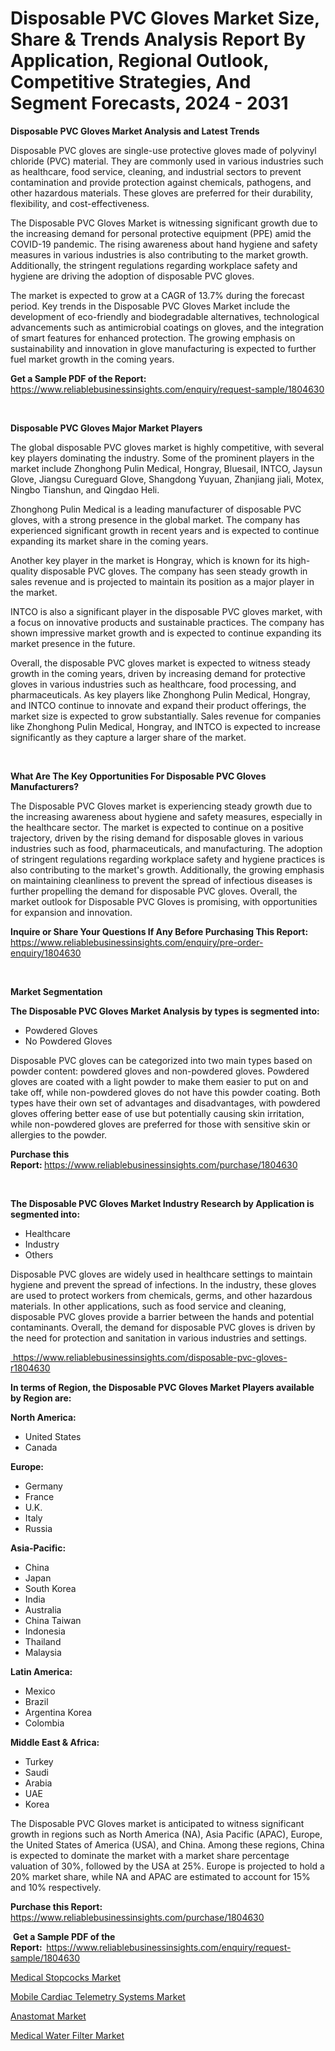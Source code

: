 <p><h1>Disposable PVC Gloves Market Size, Share & Trends Analysis Report By Application, Regional Outlook, Competitive Strategies, And Segment Forecasts, 2024 - 2031</h1></p><p><strong>Disposable PVC Gloves Market Analysis and Latest Trends</strong></p>
<p><p>Disposable PVC gloves are single-use protective gloves made of polyvinyl chloride (PVC) material. They are commonly used in various industries such as healthcare, food service, cleaning, and industrial sectors to prevent contamination and provide protection against chemicals, pathogens, and other hazardous materials. These gloves are preferred for their durability, flexibility, and cost-effectiveness.</p><p>The Disposable PVC Gloves Market is witnessing significant growth due to the increasing demand for personal protective equipment (PPE) amid the COVID-19 pandemic. The rising awareness about hand hygiene and safety measures in various industries is also contributing to the market growth. Additionally, the stringent regulations regarding workplace safety and hygiene are driving the adoption of disposable PVC gloves.</p><p>The market is expected to grow at a CAGR of 13.7% during the forecast period. Key trends in the Disposable PVC Gloves Market include the development of eco-friendly and biodegradable alternatives, technological advancements such as antimicrobial coatings on gloves, and the integration of smart features for enhanced protection. The growing emphasis on sustainability and innovation in glove manufacturing is expected to further fuel market growth in the coming years.</p></p>
<p><strong>Get a Sample PDF of the Report:&nbsp;</strong> <a href="https://www.reliablebusinessinsights.com/enquiry/request-sample/1804630">https://www.reliablebusinessinsights.com/enquiry/request-sample/1804630</a></p>
<p>&nbsp;</p>
<p><strong>Disposable PVC Gloves Major Market Players</strong></p>
<p><p>The global disposable PVC gloves market is highly competitive, with several key players dominating the industry. Some of the prominent players in the market include Zhonghong Pulin Medical, Hongray, Bluesail, INTCO, Jaysun Glove, Jiangsu Cureguard Glove, Shangdong Yuyuan, Zhanjiang jiali, Motex, Ningbo Tianshun, and Qingdao Heli.</p><p>Zhonghong Pulin Medical is a leading manufacturer of disposable PVC gloves, with a strong presence in the global market. The company has experienced significant growth in recent years and is expected to continue expanding its market share in the coming years.</p><p>Another key player in the market is Hongray, which is known for its high-quality disposable PVC gloves. The company has seen steady growth in sales revenue and is projected to maintain its position as a major player in the market.</p><p>INTCO is also a significant player in the disposable PVC gloves market, with a focus on innovative products and sustainable practices. The company has shown impressive market growth and is expected to continue expanding its market presence in the future.</p><p>Overall, the disposable PVC gloves market is expected to witness steady growth in the coming years, driven by increasing demand for protective gloves in various industries such as healthcare, food processing, and pharmaceuticals. As key players like Zhonghong Pulin Medical, Hongray, and INTCO continue to innovate and expand their product offerings, the market size is expected to grow substantially. Sales revenue for companies like Zhonghong Pulin Medical, Hongray, and INTCO is expected to increase significantly as they capture a larger share of the market.</p></p>
<p>&nbsp;</p>
<p><strong>What Are The Key Opportunities For Disposable PVC Gloves Manufacturers?</strong></p>
<p><p>The Disposable PVC Gloves market is experiencing steady growth due to the increasing awareness about hygiene and safety measures, especially in the healthcare sector. The market is expected to continue on a positive trajectory, driven by the rising demand for disposable gloves in various industries such as food, pharmaceuticals, and manufacturing. The adoption of stringent regulations regarding workplace safety and hygiene practices is also contributing to the market's growth. Additionally, the growing emphasis on maintaining cleanliness to prevent the spread of infectious diseases is further propelling the demand for disposable PVC gloves. Overall, the market outlook for Disposable PVC Gloves is promising, with opportunities for expansion and innovation.</p></p>
<p><strong>Inquire or Share Your Questions If Any Before Purchasing This Report:</strong> <a href="https://www.reliablebusinessinsights.com/enquiry/pre-order-enquiry/1804630">https://www.reliablebusinessinsights.com/enquiry/pre-order-enquiry/1804630</a></p>
<p>&nbsp;</p>
<p><strong>Market Segmentation</strong></p>
<p><strong>The Disposable PVC Gloves Market Analysis by types is segmented into:</strong></p>
<p><ul><li>Powdered Gloves</li><li>No Powdered Gloves</li></ul></p>
<p><p>Disposable PVC gloves can be categorized into two main types based on powder content: powdered gloves and non-powdered gloves. Powdered gloves are coated with a light powder to make them easier to put on and take off, while non-powdered gloves do not have this powder coating. Both types have their own set of advantages and disadvantages, with powdered gloves offering better ease of use but potentially causing skin irritation, while non-powdered gloves are preferred for those with sensitive skin or allergies to the powder.</p></p>
<p><strong>Purchase this Report:&nbsp;</strong><a href="https://www.reliablebusinessinsights.com/purchase/1804630">https://www.reliablebusinessinsights.com/purchase/1804630</a></p>
<p>&nbsp;</p>
<p><strong>The Disposable PVC Gloves Market Industry Research by Application is segmented into:</strong></p>
<p><ul><li>Healthcare</li><li>Industry</li><li>Others</li></ul></p>
<p><p>Disposable PVC gloves are widely used in healthcare settings to maintain hygiene and prevent the spread of infections. In the industry, these gloves are used to protect workers from chemicals, germs, and other hazardous materials. In other applications, such as food service and cleaning, disposable PVC gloves provide a barrier between the hands and potential contaminants. Overall, the demand for disposable PVC gloves is driven by the need for protection and sanitation in various industries and settings.</p></p>
<p><a href="https://www.reliablebusinessinsights.com/disposable-pvc-gloves-r1804630">&nbsp;https://www.reliablebusinessinsights.com/disposable-pvc-gloves-r1804630</a></p>
<p><strong>In terms of Region, the Disposable PVC Gloves Market Players available by Region are:</strong></p>
<p>
    <p> <strong> North America: </strong>
        <ul>
            <li>United States</li>
            <li>Canada</li>
        </ul>
        </p> 
    <p> <strong> Europe: </strong>
        <ul>
            <li>Germany</li>
            <li>France</li>
            <li>U.K.</li>
            <li>Italy</li>
            <li>Russia</li>
        </ul>
        </p> 
    <p> <strong> Asia-Pacific: </strong>
        <ul>
            <li>China</li>
            <li>Japan</li>
            <li>South Korea</li>
            <li>India</li>
            <li>Australia</li>
            <li>China Taiwan</li>
            <li>Indonesia</li>
            <li>Thailand</li>
            <li>Malaysia</li>
        </ul>
        </p> 
    <p> <strong> Latin America: </strong>
        <ul>
            <li>Mexico</li>
            <li>Brazil</li>
            <li>Argentina Korea</li>
            <li>Colombia</li>
        </ul>
        </p> 
    <p> <strong> Middle East & Africa: </strong>
        <ul>
            <li>Turkey</li>
            <li>Saudi</li>
            <li>Arabia</li>
            <li>UAE</li>
            <li>Korea</li>
        </ul>
    </p>
    </p>
<p><p>The Disposable PVC Gloves market is anticipated to witness significant growth in regions such as North America (NA), Asia Pacific (APAC), Europe, the United States of America (USA), and China. Among these regions, China is expected to dominate the market with a market share percentage valuation of 30%, followed by the USA at 25%. Europe is projected to hold a 20% market share, while NA and APAC are estimated to account for 15% and 10% respectively.</p></p>
<p><strong>Purchase this Report: </strong><a href="https://www.reliablebusinessinsights.com/purchase/1804630">https://www.reliablebusinessinsights.com/purchase/1804630</a></p>
<p>&nbsp;<strong>Get a Sample PDF of the Report:&nbsp;&nbsp;</strong><a href="https://www.reliablebusinessinsights.com/enquiry/request-sample/1804630">https://www.reliablebusinessinsights.com/enquiry/request-sample/1804630</a></p>
<p><strong></strong></p>
<p><p><a href="https://github.com/mandarincruisesvn/Market-Research-Report-List-1/blob/main/medical-stopcocks-market.md">Medical Stopcocks Market</a></p><p><a href="https://github.com/JosephWillisbXXgf/Market-Research-Report-List-1/blob/main/mobile-cardiac-telemetry-systems-market.md">Mobile Cardiac Telemetry Systems Market</a></p><p><a href="https://github.com/jakobeblake56/Market-Research-Report-List-1/blob/main/anastomat-market.md">Anastomat Market</a></p><p><a href="https://github.com/julian6Skinner/Market-Research-Report-List-1/blob/main/medical-water-filter-market.md">Medical Water Filter Market</a></p></p>